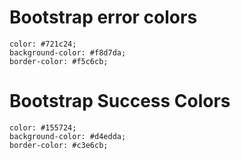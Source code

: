  Bootstrap error colors
 ======================
    color: #721c24;
    background-color: #f8d7da;
    border-color: #f5c6cb;

Bootstrap Success Colors
========================
    color: #155724;
    background-color: #d4edda;
    border-color: #c3e6cb;
 
